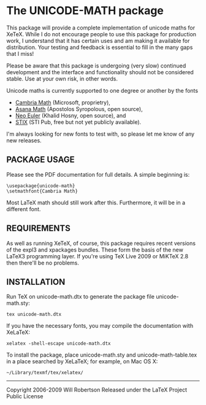The UNICODE-MATH package
========================

This package will provide a complete implementation of unicode maths for
XeTeX. While I do not encourage people to use this package for production
work, I understand that it has certain uses and am making it available for
distribution. Your testing and feedback is essential to fill in the many gaps
that I miss!

Please be aware that this package is undergoing (very slow) continued
development and the interface and functionality should not be considered
stable. Use at your own risk, in other words.

Unicode maths is currently supported to one degree or another by the fonts

 - [Cambria Math][0] (Microsoft, proprietry),
 - [Asana Math][1] (Apostolos Syropolous, open source),
 - [Neo Euler][2] (Khalid Hosny, open source), and
 - [STIX][3] (STI Pub, free but not yet publicly available).

I'm always looking for new fonts to test with, so please let me know of any
new releases.

[0]: http://www.ascenderfonts.com/font/cambria-regular.aspx
[1]: http://www.ctan.org/tex-archive/fonts/Asana-Math/
[2]: http://github.com/khaledhosny/euler-otf
[3]: http://www.aip.org/stixfonts/

PACKAGE USAGE
-------------

Please see the PDF documentation for full details. A simple beginning is:

    \usepackage{unicode-math}
    \setmathfont{Cambria Math}

Most LaTeX math should still work after this. Furthermore, it will be in a
different font.

REQUIREMENTS
------------

As well as running XeTeX, of course, this package requires recent versions
of the expl3 and xpackages bundles.
These form the basis of the new LaTeX3 programming layer.
If you're using TeX Live 2009 or MiKTeX 2.8 then there'll be no problems.

INSTALLATION
------------

Run TeX on unicode-math.dtx to generate the package file unicode-math.sty:

    tex unicode-math.dtx

If you have the necessary fonts, you may compile the documentation
with XeLaTeX:

    xelatex -shell-escape unicode-math.dtx

To install the package, place unicode-math.sty and unicode-math-table.tex
in a place searched by XeLaTeX; for example, on Mac OS X:

    ~/Library/texmf/tex/xelatex/

__________________________________
Copyright 2006-2009 Will Robertson
Released under the LaTeX Project Public License
